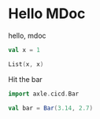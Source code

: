 # Hello MDoc

hello, mdoc

```scala mdoc
val x = 1

List(x, x)
```

Hit the bar

```scala mdoc
import axle.cicd.Bar

val bar = Bar(3.14, 2.7)
```

